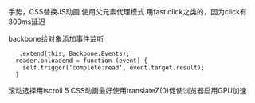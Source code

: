 手势，CSS替换JS动画 使用父元素代理模式 用fast click之类的，因为click有300ms延迟


backbone给对象添加事件监听

```
  _.extend(this, Backbone.Events);
  reader.onloadend = function (event) {
    self.trigger('complete:read', event.target.result);
  }
```

滚动选择用iscroll 5
CSS动画最好使用translateZ(0)促使浏览器启用GPU加速
